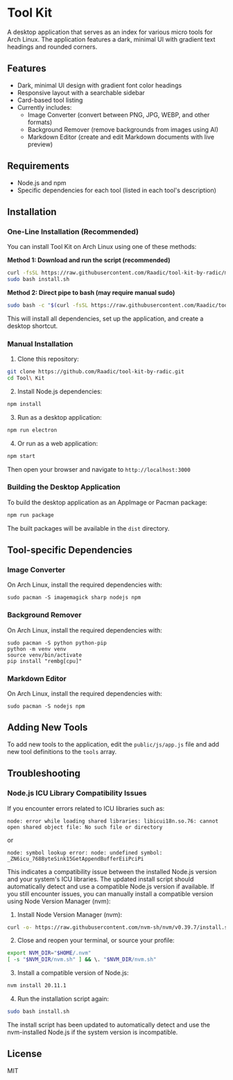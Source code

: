 # Tool Kit

A desktop application that serves as an index for various micro tools for Arch Linux. The application features a dark, minimal UI with gradient text headings and rounded corners.

## Features

- Dark, minimal UI design with gradient font color headings
- Responsive layout with a searchable sidebar
- Card-based tool listing
- Currently includes:
  - Image Converter (convert between PNG, JPG, WEBP, and other formats)
  - Background Remover (remove backgrounds from images using AI)
  - Markdown Editor (create and edit Markdown documents with live preview)

## Requirements

- Node.js and npm
- Specific dependencies for each tool (listed in each tool's description)

## Installation

### One-Line Installation (Recommended)

You can install Tool Kit on Arch Linux using one of these methods:

**Method 1: Download and run the script (recommended)**
```bash
curl -fsSL https://raw.githubusercontent.com/Raadic/tool-kit-by-radic/master/install.sh -o install.sh
sudo bash install.sh
```

**Method 2: Direct pipe to bash (may require manual sudo)**
```bash
sudo bash -c "$(curl -fsSL https://raw.githubusercontent.com/Raadic/tool-kit-by-radic/master/install.sh)"
```

This will install all dependencies, set up the application, and create a desktop shortcut.

### Manual Installation

1. Clone this repository:
```bash
git clone https://github.com/Raadic/tool-kit-by-radic.git
cd Tool\ Kit
```

2. Install Node.js dependencies:
```bash
npm install
```

3. Run as a desktop application:
```bash
npm run electron
```

4. Or run as a web application:
```bash
npm start
```
Then open your browser and navigate to `http://localhost:3000`

### Building the Desktop Application

To build the desktop application as an AppImage or Pacman package:

```bash
npm run package
```

The built packages will be available in the `dist` directory.

## Tool-specific Dependencies

### Image Converter
On Arch Linux, install the required dependencies with:
```
sudo pacman -S imagemagick sharp nodejs npm
```

### Background Remover
On Arch Linux, install the required dependencies with:
```
sudo pacman -S python python-pip
python -m venv venv
source venv/bin/activate
pip install "rembg[cpu]"
```

### Markdown Editor
On Arch Linux, install the required dependencies with:
```
sudo pacman -S nodejs npm
```

## Adding New Tools

To add new tools to the application, edit the `public/js/app.js` file and add new tool definitions to the `tools` array.

## Troubleshooting

### Node.js ICU Library Compatibility Issues

If you encounter errors related to ICU libraries such as:
```
node: error while loading shared libraries: libicui18n.so.76: cannot open shared object file: No such file or directory
```
or
```
node: symbol lookup error: node: undefined symbol: _ZN6icu_768ByteSink15GetAppendBufferEiiPciPi
```

This indicates a compatibility issue between the installed Node.js version and your system's ICU libraries. The updated install script should automatically detect and use a compatible Node.js version if available. If you still encounter issues, you can manually install a compatible version using Node Version Manager (nvm):

1. Install Node Version Manager (nvm):
```bash
curl -o- https://raw.githubusercontent.com/nvm-sh/nvm/v0.39.7/install.sh | bash
```

2. Close and reopen your terminal, or source your profile:
```bash
export NVM_DIR="$HOME/.nvm"
[ -s "$NVM_DIR/nvm.sh" ] && \. "$NVM_DIR/nvm.sh"
```

3. Install a compatible version of Node.js:
```bash
nvm install 20.11.1
```

4. Run the installation script again:
```bash
sudo bash install.sh
```

The install script has been updated to automatically detect and use the nvm-installed Node.js if the system version is incompatible.

## License

MIT
